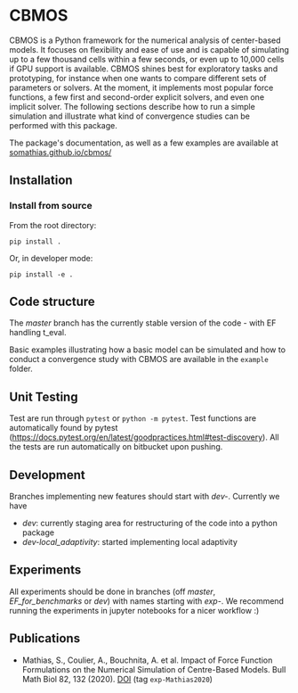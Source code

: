 # CBMOS

CBMOS is a Python framework for the numerical analysis of center-based models.
It focuses on flexibility and ease of use and is capable of simulating up to a
few thousand cells within a few seconds, or even up to 10,000 cells if GPU
support is available. CBMOS shines best for exploratory tasks and prototyping,
for instance when one wants to compare different sets of parameters or solvers.
At the moment, it implements most popular force functions, a few first and
second-order explicit solvers, and even one implicit solver. The following
sections describe how to run a simple simulation and illustrate what kind of
convergence studies can be performed with this package.

The package's documentation, as well as a few examples are available at
[somathias.github.io/cbmos/](https://somathias.github.io/cbmos/)

## Installation
### Install from source
From the root directory:
```
pip install .
```

Or, in developer mode:
```
pip install -e .
```

## Code structure

The *master* branch has the currently stable version of the code - with EF handling t_eval.

Basic examples illustrating how a basic model can be simulated and how to conduct a convergence study with CBMOS are available in the `example` folder.

## Unit Testing
Test are run through `pytest` or `python -m pytest`. Test functions are
automatically found by pytest (https://docs.pytest.org/en/latest/goodpractices.html#test-discovery). All the tests are run automatically on bitbucket upon pushing.

## Development 

Branches implementing new features should start with *dev-*. Currently we have 

 - *dev*: currently staging area for restructuring of the code into a python package
 - *dev-local_adaptivity*: started implementing local adaptivity

## Experiments

All experiments should be done in branches (off *master*, *EF_for_benchmarks* or *dev*) with names starting with *exp-*. We recommend running the experiments in jupyter notebooks for a nicer workflow :)

## Publications

- Mathias, S., Coulier, A., Bouchnita, A. et al. Impact of Force Function
  Formulations on the Numerical Simulation of Centre-Based Models. Bull Math
  Biol 82, 132 (2020). [DOI](https://doi.org/10.1007/s11538-020-00810-2) (tag `exp-Mathias2020`)
